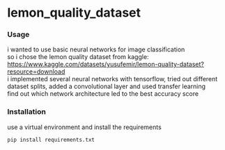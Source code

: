 # lemon_quality_dataset

### Usage
i wanted to use basic neural networks for image classification <br>
so i chose the lemon quality dataset from kaggle: <br>
https://www.kaggle.com/datasets/yusufemir/lemon-quality-dataset?resource=download <br>
i implemented several neural networks with tensorflow, tried out different dataset splits, added a convolutional layer and used transfer learning <br>
find out which network architecture led to the best accuracy score


### Installation
use a virtual environment and install the requirements

```bash
pip install requirements.txt
```
